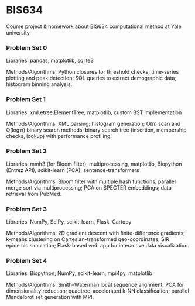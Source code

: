 # BIS634
Course project & homework about BIS634 computational method at Yale university




### Problem Set 0

Libraries: pandas, matplotlib, sqlite3

Methods/Algorithms: Python closures for threshold checks; time-series plotting and peak detection; SQL queries to extract demographic data; histogram binning analysis.




### Problem Set 1

Libraries: xml.etree.ElementTree, matplotlib, custom BST implementation

Methods/Algorithms: XML parsing; histogram generation; O(n) scan and O(log n) binary search methods; binary search tree (insertion, membership checks, lookup) with performance profiling.




### Problem Set 2

Libraries: mmh3 (for Bloom filter), multiprocessing, matplotlib, Biopython (Entrez API), scikit-learn (PCA), sentence-transformers

Methods/Algorithms: Bloom filter with multiple hash functions; parallel merge sort via multiprocessing; PCA on SPECTER embeddings; data retrieval from PubMed.



### Problem Set 3

Libraries: NumPy, SciPy, scikit-learn, Flask, Cartopy

Methods/Algorithms: 2D gradient descent with finite-difference gradients; k-means clustering on Cartesian-transformed geo-coordinates; SIR epidemic simulation; Flask-based web app for interactive data visualization.



### Problem Set 4

Libraries: Biopython, NumPy, scikit-learn, mpi4py, matplotlib

Methods/Algorithms: Smith–Waterman local sequence alignment; PCA for dimensionality reduction; quadtree-accelerated k-NN classification; parallel Mandelbrot set generation with MPI.
